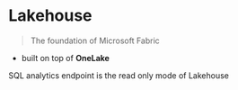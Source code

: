 # Lakehouse

> The foundation of Microsoft Fabric
- built on top of **OneLake**

SQL analytics endpoint is the read only mode of Lakehouse




